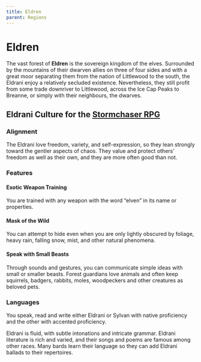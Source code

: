 ```yaml
---
title: Eldren
parent: Regions
---
```


# Eldren
The vast forest of **Eldren** is the sovereign kingdom of the elves. Surrounded by the mountains of their dwarven allies on three of four sides and with a great moor separating them from the nation of Littlewood to the south, the Eldrani enjoy a relatively secluded existence. Nevertheless, they still profit from some trade downriver to Littlewood, across the Ice Cap Peaks to Breanne, or simply with their neighbours, the dwarves.

## Eldrani Culture for the [Stormchaser RPG](https://stormchaserroleplaying.com/stormchaserRPG/)

### Alignment
The Eldrani love freedom, variety, and self-expression, so they lean strongly toward the gentler aspects of chaos. They value and protect others’ freedom as well as their own, and they are more often good than not.

### Features

#### Exotic Weapon Training
You are trained with any weapon with the word “elven” in its name or properties.

#### Mask of the Wild
You can attempt to hide even when you are only lightly obscured by foliage, heavy rain, falling snow, mist, and other natural phenomena.

#### Speak with Small Beasts
Through sounds and gestures, you can communicate simple ideas with small or smaller beasts. Forest guardians love animals and often keep squirrels, badgers, rabbits, moles, woodpeckers and other creatures as beloved pets.

### Languages
You speak, read and write either Eldrani or Sylvan with native proficiency and the other with accented proficiency.

Eldrani is fluid, with subtle intonations and intricate grammar. Eldrani literature is rich and varied, and their songs and poems are famous among other races. Many bards learn their language so they can add Eldrani ballads to their repertoires.
